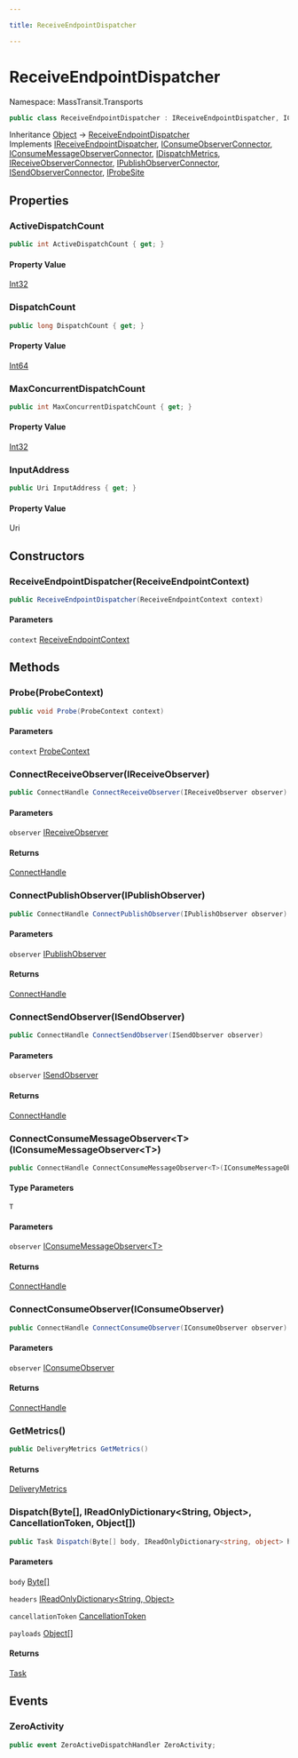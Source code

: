```yaml
---

title: ReceiveEndpointDispatcher

---
```


# ReceiveEndpointDispatcher

Namespace: MassTransit.Transports

```csharp
public class ReceiveEndpointDispatcher : IReceiveEndpointDispatcher, IConsumeObserverConnector, IConsumeMessageObserverConnector, IDispatchMetrics, IReceiveObserverConnector, IPublishObserverConnector, ISendObserverConnector, IProbeSite
```

Inheritance [Object](https://learn.microsoft.com/en-us/dotnet/api/system.object) → [ReceiveEndpointDispatcher](../masstransit-transports/receiveendpointdispatcher)<br/>
Implements [IReceiveEndpointDispatcher](../masstransit-transports/ireceiveendpointdispatcher), [IConsumeObserverConnector](../../masstransit-abstractions/masstransit/iconsumeobserverconnector), [IConsumeMessageObserverConnector](../../masstransit-abstractions/masstransit/iconsumemessageobserverconnector), [IDispatchMetrics](../masstransit-transports/idispatchmetrics), [IReceiveObserverConnector](../../masstransit-abstractions/masstransit/ireceiveobserverconnector), [IPublishObserverConnector](../../masstransit-abstractions/masstransit/ipublishobserverconnector), [ISendObserverConnector](../../masstransit-abstractions/masstransit/isendobserverconnector), [IProbeSite](../../masstransit-abstractions/masstransit/iprobesite)

## Properties

### **ActiveDispatchCount**

```csharp
public int ActiveDispatchCount { get; }
```

#### Property Value

[Int32](https://learn.microsoft.com/en-us/dotnet/api/system.int32)<br/>

### **DispatchCount**

```csharp
public long DispatchCount { get; }
```

#### Property Value

[Int64](https://learn.microsoft.com/en-us/dotnet/api/system.int64)<br/>

### **MaxConcurrentDispatchCount**

```csharp
public int MaxConcurrentDispatchCount { get; }
```

#### Property Value

[Int32](https://learn.microsoft.com/en-us/dotnet/api/system.int32)<br/>

### **InputAddress**

```csharp
public Uri InputAddress { get; }
```

#### Property Value

Uri<br/>

## Constructors

### **ReceiveEndpointDispatcher(ReceiveEndpointContext)**

```csharp
public ReceiveEndpointDispatcher(ReceiveEndpointContext context)
```

#### Parameters

`context` [ReceiveEndpointContext](../masstransit-transports/receiveendpointcontext)<br/>

## Methods

### **Probe(ProbeContext)**

```csharp
public void Probe(ProbeContext context)
```

#### Parameters

`context` [ProbeContext](../../masstransit-abstractions/masstransit/probecontext)<br/>

### **ConnectReceiveObserver(IReceiveObserver)**

```csharp
public ConnectHandle ConnectReceiveObserver(IReceiveObserver observer)
```

#### Parameters

`observer` [IReceiveObserver](../../masstransit-abstractions/masstransit/ireceiveobserver)<br/>

#### Returns

[ConnectHandle](../../masstransit-abstractions/masstransit/connecthandle)<br/>

### **ConnectPublishObserver(IPublishObserver)**

```csharp
public ConnectHandle ConnectPublishObserver(IPublishObserver observer)
```

#### Parameters

`observer` [IPublishObserver](../../masstransit-abstractions/masstransit/ipublishobserver)<br/>

#### Returns

[ConnectHandle](../../masstransit-abstractions/masstransit/connecthandle)<br/>

### **ConnectSendObserver(ISendObserver)**

```csharp
public ConnectHandle ConnectSendObserver(ISendObserver observer)
```

#### Parameters

`observer` [ISendObserver](../../masstransit-abstractions/masstransit/isendobserver)<br/>

#### Returns

[ConnectHandle](../../masstransit-abstractions/masstransit/connecthandle)<br/>

### **ConnectConsumeMessageObserver\<T\>(IConsumeMessageObserver\<T\>)**

```csharp
public ConnectHandle ConnectConsumeMessageObserver<T>(IConsumeMessageObserver<T> observer)
```

#### Type Parameters

`T`<br/>

#### Parameters

`observer` [IConsumeMessageObserver\<T\>](../../masstransit-abstractions/masstransit/iconsumemessageobserver-1)<br/>

#### Returns

[ConnectHandle](../../masstransit-abstractions/masstransit/connecthandle)<br/>

### **ConnectConsumeObserver(IConsumeObserver)**

```csharp
public ConnectHandle ConnectConsumeObserver(IConsumeObserver observer)
```

#### Parameters

`observer` [IConsumeObserver](../../masstransit-abstractions/masstransit/iconsumeobserver)<br/>

#### Returns

[ConnectHandle](../../masstransit-abstractions/masstransit/connecthandle)<br/>

### **GetMetrics()**

```csharp
public DeliveryMetrics GetMetrics()
```

#### Returns

[DeliveryMetrics](../masstransit-transports/deliverymetrics)<br/>

### **Dispatch(Byte[], IReadOnlyDictionary\<String, Object\>, CancellationToken, Object[])**

```csharp
public Task Dispatch(Byte[] body, IReadOnlyDictionary<string, object> headers, CancellationToken cancellationToken, Object[] payloads)
```

#### Parameters

`body` [Byte[]](https://learn.microsoft.com/en-us/dotnet/api/system.byte)<br/>

`headers` [IReadOnlyDictionary\<String, Object\>](https://learn.microsoft.com/en-us/dotnet/api/system.collections.generic.ireadonlydictionary-2)<br/>

`cancellationToken` [CancellationToken](https://learn.microsoft.com/en-us/dotnet/api/system.threading.cancellationtoken)<br/>

`payloads` [Object[]](https://learn.microsoft.com/en-us/dotnet/api/system.object)<br/>

#### Returns

[Task](https://learn.microsoft.com/en-us/dotnet/api/system.threading.tasks.task)<br/>

## Events

### **ZeroActivity**

```csharp
public event ZeroActiveDispatchHandler ZeroActivity;
```
